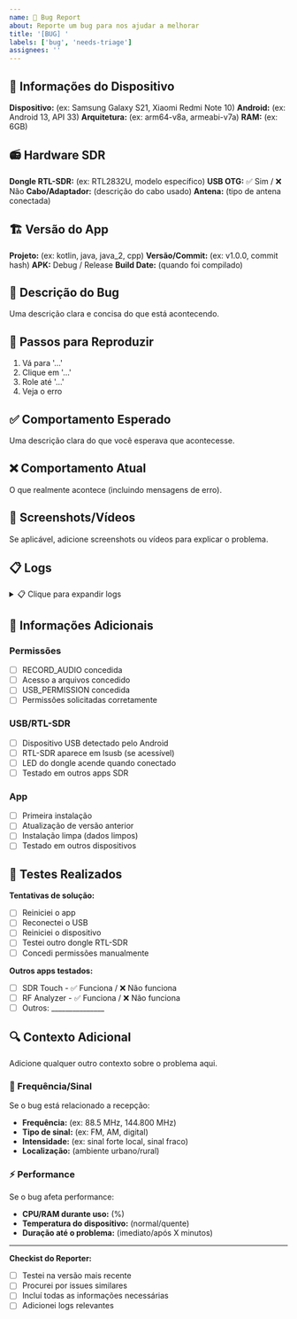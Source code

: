 ```yaml
---
name: 🐛 Bug Report
about: Reporte um bug para nos ajudar a melhorar
title: '[BUG] '
labels: ['bug', 'needs-triage']
assignees: ''
---
```


## 📱 Informações do Dispositivo

**Dispositivo:** (ex: Samsung Galaxy S21, Xiaomi Redmi Note 10)
**Android:** (ex: Android 13, API 33)
**Arquitetura:** (ex: arm64-v8a, armeabi-v7a)
**RAM:** (ex: 6GB)

## 📻 Hardware SDR

**Dongle RTL-SDR:** (ex: RTL2832U, modelo específico)
**USB OTG:** ✅ Sim / ❌ Não
**Cabo/Adaptador:** (descrição do cabo usado)
**Antena:** (tipo de antena conectada)

## 🏗️ Versão do App

**Projeto:** (ex: kotlin, java, java_2, cpp)
**Versão/Commit:** (ex: v1.0.0, commit hash)
**APK:** Debug / Release
**Build Date:** (quando foi compilado)

## 🐛 Descrição do Bug

Uma descrição clara e concisa do que está acontecendo.

## 🔄 Passos para Reproduzir

1. Vá para '...'
2. Clique em '...'
3. Role até '...'
4. Veja o erro

## ✅ Comportamento Esperado

Uma descrição clara do que você esperava que acontecesse.

## ❌ Comportamento Atual

O que realmente acontece (incluindo mensagens de erro).

## 📱 Screenshots/Vídeos

Se aplicável, adicione screenshots ou vídeos para explicar o problema.

## 📋 Logs

<details>
<summary>📋 Clique para expandir logs</summary>

```
Cole aqui os logs do logcat:
adb logcat -s "SDRRadio"

Ou logs do app, se disponíveis.
```

</details>

## 🔧 Informações Adicionais

### Permissões
- [ ] RECORD_AUDIO concedida
- [ ] Acesso a arquivos concedido  
- [ ] USB_PERMISSION concedida
- [ ] Permissões solicitadas corretamente

### USB/RTL-SDR
- [ ] Dispositivo USB detectado pelo Android
- [ ] RTL-SDR aparece em lsusb (se acessível)
- [ ] LED do dongle acende quando conectado
- [ ] Testado em outros apps SDR

### App
- [ ] Primeira instalação
- [ ] Atualização de versão anterior
- [ ] Instalação limpa (dados limpos)
- [ ] Testado em outros dispositivos

## 🧪 Testes Realizados

**Tentativas de solução:**
- [ ] Reiniciei o app
- [ ] Reconectei o USB
- [ ] Reiniciei o dispositivo
- [ ] Testei outro dongle RTL-SDR
- [ ] Concedi permissões manualmente

**Outros apps testados:**
- [ ] SDR Touch - ✅ Funciona / ❌ Não funciona
- [ ] RF Analyzer - ✅ Funciona / ❌ Não funciona
- [ ] Outros: _______________

## 🔍 Contexto Adicional

Adicione qualquer outro contexto sobre o problema aqui.

### 🎯 Frequência/Sinal
Se o bug está relacionado a recepção:
- **Frequência:** (ex: 88.5 MHz, 144.800 MHz)
- **Tipo de sinal:** (ex: FM, AM, digital)
- **Intensidade:** (ex: sinal forte local, sinal fraco)
- **Localização:** (ambiente urbano/rural)

### ⚡ Performance
Se o bug afeta performance:
- **CPU/RAM durante uso:** (%)
- **Temperatura do dispositivo:** (normal/quente)
- **Duração até o problema:** (imediato/após X minutos)

---

**Checkist do Reporter:**
- [ ] Testei na versão mais recente
- [ ] Procurei por issues similares
- [ ] Incluí todas as informações necessárias
- [ ] Adicionei logs relevantes
